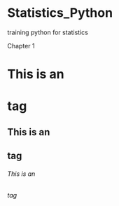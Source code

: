 # Statistics_Python
training python for statistics

Chapter 1
# This is an <h1> tag
## This is an <h2> tag
###### This is an <h6> tag
